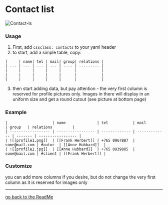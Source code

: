 # Contact list

![Contact-ls](https://user-images.githubusercontent.com/48620536/228630560-99585883-7b52-4760-ac43-80b67caaf8b4.png)


### Usage
1. First, add `cssclass: contacts` to your yaml header
2. to start, add a simple table, copy:

```
|     | name| tel | mail| group| relations |
| --- | --- | --- | --- | ---- | --------- |
|     |     |     |     |      |           |
|     |     |     |     |      |           |
|     |     |     |     |      |           |
```

3. then start adding data, but pay attention - the very first column is reserved for profile pictures only. Images in there will display in an uniform size and get a round cutout (see picture at bottom page)

### Example
```
|                    | name              | tel           | mail          | group   | relations         |
| ------------------ | ----------------- | ------------- | ------------- | ------- | ----------------- |
| ![[profile1.png]]  | [[Frank Herbert]] | +765 0967887  | some@mail.com | #autor  | [[Anne Hubbard]]  |
| ![[profile2.jpg]]  | [[Anne Hubbard]]  | +765 0939885  | some@mail.com | #client | [[Frank Herbert]] |
```

### Customize

you can add more columns if you desire, but do not change the very first column as it is reserved for images only

---
[go back to the ReadMe](https://github.com/Jopp-gh/Obsidian-Dune84/tree/main)

